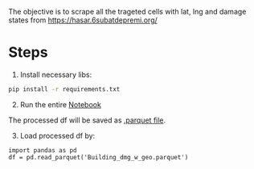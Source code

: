 The objective is to scrape all the trageted cells with lat, lng and damage states from https://hasar.6subatdepremi.org/ 
# Steps
1. Install necessary libs:
```bash
pip install -r requirements.txt
```

2. Run the entire [Notebook](run.ipynb) 

The processed df will be saved as [.parquet file](Building_dmg_w_geo.parquet).

3. Load processed df by:
```python3
import pandas as pd
df = pd.read_parquet('Building_dmg_w_geo.parquet')
```
